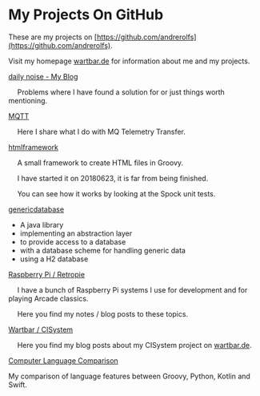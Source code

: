 # My Projects On GitHub

These are my projects on [https://github.com/andrerolfs](https://github.com/andrerolfs).

Visit my homepage [wartbar.de](http://www.wartbar.de) for information about me and my projects.

[daily noise - My Blog](dailynoise.md)

&emsp; Problems where I have found a solution for or just things worth mentioning.

[MQTT](mqtt.md)

&emsp; Here I share what I do with MQ Telemetry Transfer.

[htmlframework](https://github.com/andrerolfs/htmlframework)

&emsp; A small framework to create HTML files in Groovy. 

&emsp; I have started it on 20180623, it is far from being finished.

&emsp; You can see how it works by looking at the Spock unit tests.

[genericdatabase](genericdatabase.md)

- A java library 
- implementing an abstraction layer 
- to provide access to a database 
- with a database scheme for handling generic data
- using a H2 database  

[Raspberry Pi / Retropie](raspberrypi.md)

&emsp; I have a bunch of Raspberry Pi systems I use for development and for playing Arcade classics.

&emsp; Here you find my notes / blog posts to these topics.

[Wartbar / CISystem](http://www.wartbar.de/topic_CISYSTEM.html)

&emsp; Here you find my blog posts about my CISystem project on [wartbar.de](http://www.wartbar.de).

[Computer Language Comparison](20190316_Computer_Language_Comparison.md)

My comparison of language features between Groovy, Python, Kotlin and Swift.
